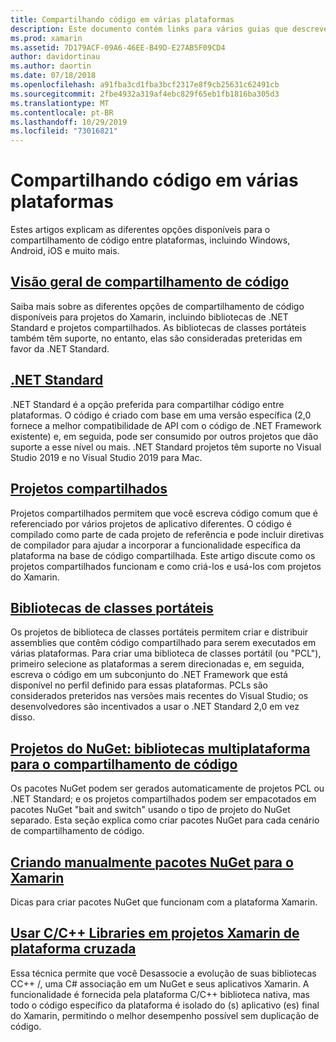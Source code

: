```yaml
---
title: Compartilhando código em várias plataformas
description: Este documento contém links para vários guias que descrevem técnicas para o compartilhamento de código, incluindo bibliotecas de classes portáteis, projetos compartilhados, .NET Standard e NuGet.
ms.prod: xamarin
ms.assetid: 7D179ACF-09A6-46EE-B49D-E27AB5F09CD4
author: davidortinau
ms.author: daortin
ms.date: 07/18/2018
ms.openlocfilehash: a91fba3cd1fba3bcf2317e8f9cb25631c62491cb
ms.sourcegitcommit: 2fbe4932a319af4ebc829f65eb1fb1816ba305d3
ms.translationtype: MT
ms.contentlocale: pt-BR
ms.lasthandoff: 10/29/2019
ms.locfileid: "73016821"
---
```

# <a name="sharing-code-on-multiple-platforms"></a>Compartilhando código em várias plataformas

Estes artigos explicam as diferentes opções disponíveis para o compartilhamento de código entre plataformas, incluindo Windows, Android, iOS e muito mais.

## <a name="code-sharing-overviewcode-sharingmd"></a>[Visão geral de compartilhamento de código](code-sharing.md)

Saiba mais sobre as diferentes opções de compartilhamento de código disponíveis para projetos do Xamarin, incluindo bibliotecas de .NET Standard e projetos compartilhados. As bibliotecas de classes portáteis também têm suporte, no entanto, elas são consideradas preteridas em favor da .NET Standard.

## <a name="net-standardcross-platformapp-fundamentalsnet-standardmd"></a>[.NET Standard](~/cross-platform/app-fundamentals/net-standard.md)

.NET Standard é a opção preferida para compartilhar código entre plataformas. O código é criado com base em uma versão específica (2,0 fornece a melhor compatibilidade de API com o código de .NET Framework existente) e, em seguida, pode ser consumido por outros projetos que dão suporte a esse nível ou mais. .NET Standard projetos têm suporte no Visual Studio 2019 e no Visual Studio 2019 para Mac.

## <a name="shared-projectscross-platformapp-fundamentalsshared-projectsmd"></a>[Projetos compartilhados](~/cross-platform/app-fundamentals/shared-projects.md)

Projetos compartilhados permitem que você escreva código comum que é referenciado por vários projetos de aplicativo diferentes. O código é compilado como parte de cada projeto de referência e pode incluir diretivas de compilador para ajudar a incorporar a funcionalidade específica da plataforma na base de código compartilhada. Este artigo discute como os projetos compartilhados funcionam e como criá-los e usá-los com projetos do Xamarin.

## <a name="portable-class-librariescross-platformapp-fundamentalspclmd"></a>[Bibliotecas de classes portáteis](~/cross-platform/app-fundamentals/pcl.md)

Os projetos de biblioteca de classes portáteis permitem criar e distribuir assemblies que contêm código compartilhado para serem executados em várias plataformas. Para criar uma biblioteca de classes portátil (ou "PCL"), primeiro selecione as plataformas a serem direcionadas e, em seguida, escreva o código em um subconjunto do .NET Framework que está disponível no perfil definido para essas plataformas. PCLs são considerados preteridos nas versões mais recentes do Visual Studio; os desenvolvedores são incentivados a usar o .NET Standard 2,0 em vez disso.

## <a name="nuget-projects-multiplatform-libraries-for-code-sharingcross-platformapp-fundamentalsnuget-multiplatform-librariesindexmd"></a>[Projetos do NuGet: bibliotecas multiplataforma para o compartilhamento de código](~/cross-platform/app-fundamentals/nuget-multiplatform-libraries/index.md)

Os pacotes NuGet podem ser gerados automaticamente de projetos PCL ou .NET Standard; e os projetos compartilhados podem ser empacotados em pacotes NuGet "bait and switch" usando o tipo de projeto do NuGet separado. Esta seção explica como criar pacotes NuGet para cada cenário de compartilhamento de código.

## <a name="manually-creating-nuget-packages-for-xamarincross-platformapp-fundamentalsnuget-manualmd"></a>[Criando manualmente pacotes NuGet para o Xamarin](~/cross-platform/app-fundamentals/nuget-manual.md)

Dicas para criar pacotes NuGet que funcionam com a plataforma Xamarin.

## <a name="use-cc-libraries-in-cross-platform-xamarin-projectscross-platformcppindexmd"></a>[Usar C/C++ Libraries em projetos Xamarin de plataforma cruzada](~/cross-platform/cpp/index.md)

Essa técnica permite que você Desassocie a evolução de suas bibliotecas CC++ /, uma C# associação em um NuGet e seus aplicativos Xamarin. A funcionalidade é fornecida pela plataforma C/C++ biblioteca nativa, mas todo o código específico da plataforma é isolado do (s) aplicativo (es) final do Xamarin, permitindo o melhor desempenho possível sem duplicação de código. 
